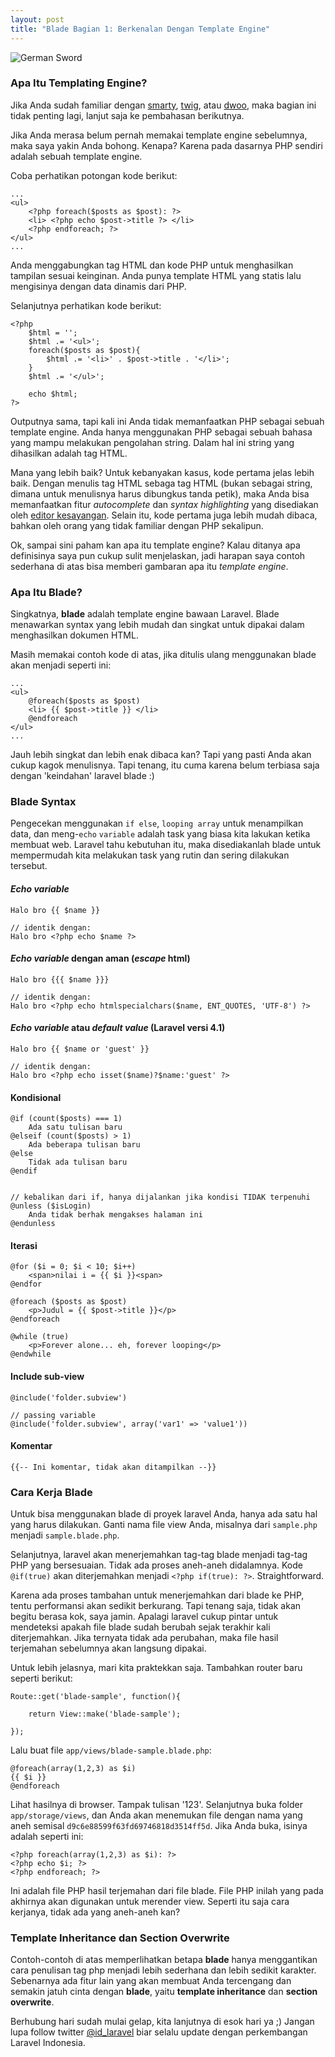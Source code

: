 ```yaml
---
layout: post
title: "Blade Bagian 1: Berkenalan Dengan Template Engine"
---
```


![German Sword](https://dl.dropboxusercontent.com/u/21271348/id-laravel.com/blade-bagian-1/german-sword.jpg)

### Apa Itu Templating Engine?
Jika Anda sudah familiar dengan [smarty](http://www.smarty.net/), [twig](http://twig.sensiolabs.org/), atau [dwoo](http://dwoo.org/), maka bagian ini tidak penting lagi, lanjut saja ke pembahasan berikutnya.

Jika Anda merasa belum pernah memakai template engine sebelumnya, maka saya yakin Anda bohong. Kenapa? Karena pada dasarnya PHP sendiri adalah sebuah template engine.

Coba perhatikan potongan kode berikut:

    ...
    <ul>
        <?php foreach($posts as $post): ?>
        <li> <?php echo $post->title ?> </li>
        <?php endforeach; ?>
    </ul>
    ...

Anda menggabungkan tag HTML dan kode PHP untuk menghasilkan tampilan sesuai keinginan. Anda punya template HTML yang statis lalu mengisinya dengan data dinamis dari PHP.

Selanjutnya perhatikan kode berikut:

    <?php
        $html = '';
        $html .= '<ul>';
        foreach($posts as $post){
            $html .= '<li>' . $post->title . '</li>';
        }
        $html .= '</ul>';

        echo $html;
    ?>

Outputnya sama, tapi kali ini Anda tidak memanfaatkan PHP sebagai sebuah template engine. Anda hanya menggunakan PHP sebagai sebuah bahasa yang mampu melakukan pengolahan string. Dalam hal ini string yang dihasilkan adalah tag HTML.

Mana yang lebih baik? Untuk kebanyakan kasus, kode pertama jelas lebih baik. Dengan menulis tag HTML sebaga tag HTML (bukan sebagai string, dimana untuk menulisnya harus dibungkus tanda petik), maka Anda bisa memanfaatkan fitur *autocomplete* dan *syntax highlighting* yang disediakan oleh [editor kesayangan](http://sublimetext.com). Selain itu, kode pertama juga lebih mudah dibaca, bahkan oleh orang yang tidak familiar dengan PHP sekalipun.

Ok, sampai sini paham kan apa itu template engine? Kalau ditanya apa definisinya saya pun cukup sulit menjelaskan, jadi harapan saya contoh sederhana di atas bisa memberi gambaran apa itu *template engine*.

### Apa Itu Blade?
Singkatnya, **blade** adalah template engine bawaan Laravel. Blade menawarkan syntax yang lebih mudah dan singkat untuk dipakai dalam menghasilkan dokumen HTML.

Masih memakai contoh kode di atas, jika ditulis ulang menggunakan blade akan menjadi seperti ini:

    ...
    <ul>
        @foreach($posts as $post)
        <li> {{ $post->title }} </li>
        @endforeach
    </ul>
    ...

Jauh lebih singkat dan lebih enak dibaca kan? Tapi yang pasti Anda akan cukup kagok menulisnya. Tapi tenang, itu cuma karena belum terbiasa saja dengan 'keindahan' laravel blade :)

### Blade Syntax
Pengecekan menggunakan `if else`, `looping array` untuk menampilkan data, dan meng-`echo` `variable` adalah task yang biasa kita lakukan ketika membuat web. Laravel tahu kebutuhan itu, maka disediakanlah blade untuk mempermudah kita melakukan task yang rutin dan sering dilakukan tersebut.

#### *Echo variable*

    Halo bro {{ $name }}

    // identik dengan:
    Halo bro <?php echo $name ?>

#### *Echo variable* dengan aman (*escape* html)

    Halo bro {{{ $name }}}

    // identik dengan:
    Halo bro <?php echo htmlspecialchars($name, ENT_QUOTES, 'UTF-8') ?>

#### *Echo variable* atau *default value* (Laravel versi 4.1)

    Halo bro {{ $name or 'guest' }}

    // identik dengan:
    Halo bro <?php echo isset($name)?$name:'guest' ?>

#### Kondisional

    @if (count($posts) === 1)
        Ada satu tulisan baru
    @elseif (count($posts) > 1)
        Ada beberapa tulisan baru
    @else
        Tidak ada tulisan baru
    @endif


    // kebalikan dari if, hanya dijalankan jika kondisi TIDAK terpenuhi
    @unless ($isLogin)
        Anda tidak berhak mengakses halaman ini
    @endunless

#### Iterasi

    @for ($i = 0; $i < 10; $i++)
        <span>nilai i = {{ $i }}<span>
    @endfor

    @foreach ($posts as $post)
        <p>Judul = {{ $post->title }}</p>
    @endforeach

    @while (true)
        <p>Forever alone... eh, forever looping</p>
    @endwhile

#### Include sub-view

    @include('folder.subview')

    // passing variable
    @include('folder.subview', array('var1' => 'value1'))

#### Komentar

    {{-- Ini komentar, tidak akan ditampilkan --}}


### Cara Kerja Blade
Untuk bisa menggunakan blade di proyek laravel Anda, hanya ada satu hal yang harus dilakukan. Ganti nama file view Anda, misalnya dari `sample.php` menjadi `sample.blade.php`.

Selanjutnya, laravel akan menerjemahkan tag-tag blade menjadi tag-tag PHP yang bersesuaian. Tidak ada proses aneh-aneh didalamnya. Kode `@if(true)` akan diterjemahkan menjadi `<?php if(true): ?>`. Straightforward.

Karena ada proses tambahan untuk menerjemahkan dari blade ke PHP, tentu performansi akan sedikit berkurang. Tapi tenang saja, tidak akan begitu berasa kok, saya jamin. Apalagi laravel cukup pintar untuk mendeteksi apakah file blade sudah berubah sejak terakhir kali diterjemahkan. Jika ternyata tidak ada perubahan, maka file hasil terjemahan sebelumnya akan langsung dipakai.

Untuk lebih jelasnya, mari kita praktekkan saja. Tambahkan router baru seperti berikut:

    Route::get('blade-sample', function(){

        return View::make('blade-sample');

    });

Lalu buat file `app/views/blade-sample.blade.php`:

    @foreach(array(1,2,3) as $i)
    {{ $i }}
    @endforeach

Lihat hasilnya di browser. Tampak tulisan '123'. Selanjutnya buka folder `app/storage/views`, dan Anda akan menemukan file dengan nama yang aneh semisal `d9c6e88599f63fd69746818d3514ff5d`. Jika Anda buka, isinya adalah seperti ini:

    <?php foreach(array(1,2,3) as $i): ?>
    <?php echo $i; ?>
    <?php endforeach; ?>

Ini adalah file PHP hasil terjemahan dari file blade. File PHP inilah yang pada akhirnya akan digunakan untuk merender view. Seperti itu saja cara kerjanya, tidak ada yang aneh-aneh kan?

### Template Inheritance dan Section Overwrite
Contoh-contoh di atas memperlihatkan betapa **blade** hanya menggantikan cara penulisan tag php menjadi lebih sederhana dan lebih sedikit karakter. Sebenarnya ada fitur lain yang akan membuat Anda tercengang dan semakin jatuh cinta dengan **blade**, yaitu **template inheritance** dan **section overwrite**.

Berhubung hari sudah mulai gelap, kita lanjutnya di esok hari ya ;) Jangan lupa follow twitter [@id_laravel](http://twitter.com/id_laravel) biar selalu update dengan perkembangan Laravel Indonesia.
